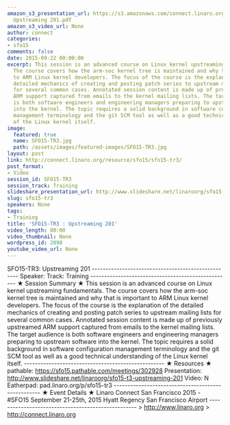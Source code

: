```yaml
---
amazon_s3_presentation_url: https://s3.amazonaws.com/connect.linaro.org/sfo15/Presentations/09-22-Tuesday/SFO15-T3-
  Upstreaming 201.pdf
amazon_s3_video_url: None
author: connect
categories:
- sfo15
comments: false
date: 2015-09-22 00:00:00
excerpt: This session is an advanced course on Linux kernel upstreaming fundamentals.
  The course covers how the arm-soc kernel tree is maintained and why that is important
  to ARM Linux kernel developers. The focus of the course is the explanation of the
  detailed mechanics of creating and posting patch series to upstream mailing lists
  for several common cases. Annotated session content is made up of previously upstreamed
  ARM support captured from emails to the kernel mailing lists. The target audience
  is both software engineers and engineering managers preparing to upstream software
  into the kernel. The topic requires a solid background in software configuration
  management terminology and the git SCM tool as well as a good technical understanding
  of the Linux kernel itself.
image:
  featured: true
  name: SFO15-TR3.jpg
  path: /assets/images/featured-images/SFO15-TR3.jpg
layout: post
link: http://connect.linaro.org/resource/sfo15/sfo15-tr3/
post_format:
- Video
session_id: SFO15-TR3
session_track: Training
slideshare_presentation_url: http://www.slideshare.net/linaroorg/sfo15-t3-upstreaming-201
slug: sfo15-tr3
speakers: None
tags:
- Training
title: 'SFO15-TR3 : Upstreaming 201'
video_length: 00:00
video_thumbnail: None
wordpress_id: 2898
youtube_video_url: None
---
```


SFO15-TR3: Upstreaming 201 --------------------------------------------------- Speaker: Track: Training --------------------------------------------------- ★ Session Summary ★ This session is an advanced course on Linux kernel upstreaming fundamentals. The course covers how the arm-soc kernel tree is maintained and why that is important to ARM Linux kernel developers. The focus of the course is the explanation of the detailed mechanics of creating and posting patch series to upstream mailing lists for several common cases. Annotated session content is made up of previously upstreamed ARM support captured from emails to the kernel mailing lists. The target audience is both software engineers and engineering managers preparing to upstream software into the kernel. The topic requires a solid background in software configuration management terminology and the git SCM tool as well as a good technical understanding of the Linux kernel itself. --------------------------------------------------- ★ Resources ★ pathable: https://sfo15.pathable.com/meetings/302928 Presentation: http://www.slideshare.net/linaroorg/sfo15-t3-upstreaming-201 Video: N Eatherpad: pad.linaro.org/p/sfo15-tr3 --------------------------------------------------- ★ Event Details ★ Linaro Connect San Francisco 2015 - #SFO15 September 21-25th, 2015 Hyatt Regency San Francisco Airport --------------------------------------------------- > http://www.linaro.org > http://connect.linaro.org